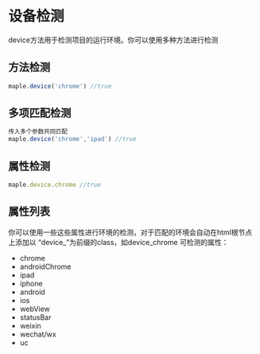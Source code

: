 # 设备检测
device方法用于检测项目的运行环境。你可以使用多种方法进行检测

## 方法检测

```javascript
maple.device('chrome') //true
```

## 多项匹配检测

```javascript
传入多个参数共同匹配
maple.device('chrome','ipad') //true
```

## 属性检测

```javascript
maple.device.chrome //true
```

## 属性列表

你可以使用一些这些属性进行环境的检测，对于匹配的环境会自动在html根节点上添加以 “device\_”为前缀的class，如device_chrome
可检测的属性：
* chrome 
* androidChrome
* ipad
* iphone
* android
* ios
* webView
* statusBar
* weixin
* wechat/wx
* uc
